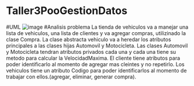 # Taller3PooGestionDatos
#UML
![image](https://github.com/azambrano02/Taller3PooGestionDatos/assets/146024498/555aa8f8-3e50-48f9-923f-6b9d0669dd5b)
#Analisis problema
La tienda de vehiculos va a manejar una lista de vehiculos, una lista de clientes y va agregar compras, utilizinado la clase Compra.
La clase abstracta vehiculo va a heredar los atributos principales a las clases hijas Automovil y Motocicleta.
Las clases Automovil y Motocicleta tendran atributos privados cada una y cada una tiene su metodo para calcular la VelocidadMaxima.
El cliente tiene atributos para poder identificarlo al momento de agregar mas cleintes y no repetirlo.
Los vehiculos tiene un atributo Codigo para poder identificarlos al momento de trabajar con ellos.(agregar, eliminar, generar compra).

